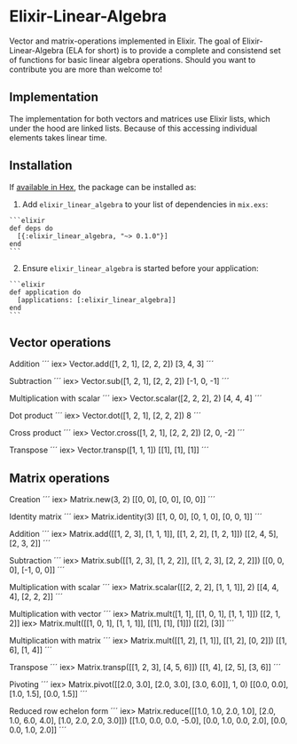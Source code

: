 # Elixir-Linear-Algebra
Vector and matrix-operations implemented in Elixir. The goal of Elixir-Linear-Algebra (ELA for short) is to provide a complete and consistend set of functions for basic linear algebra operations. Should you want to contribute you are more than welcome to!

## Implementation
The implementation for both vectors and matrices use Elixir lists, which under the hood are linked lists. Because of this accessing individual elements takes linear time.

## Installation

If [available in Hex](https://hex.pm/docs/publish), the package can be installed as:

  1. Add `elixir_linear_algebra` to your list of dependencies in `mix.exs`:

    ```elixir
    def deps do
      [{:elixir_linear_algebra, "~> 0.1.0"}]
    end
    ```

  2. Ensure `elixir_linear_algebra` is started before your application:

    ```elixir
    def application do
      [applications: [:elixir_linear_algebra]]
    end
    ```
    
## Vector operations
Addition
´´´ 
iex> Vector.add([1, 2, 1], [2, 2, 2])
[3, 4, 3]
´´´ 

Subtraction
´´´ 
iex> Vector.sub([1, 2, 1], [2, 2, 2])
[-1, 0, -1]
´´´ 

Multiplication with scalar
´´´ 
iex> Vector.scalar([2, 2, 2], 2)
[4, 4, 4]
´´´ 

Dot product
´´´ 
iex> Vector.dot([1, 2, 1], [2, 2, 2])
8
´´´ 

Cross product
´´´ 
iex> Vector.cross([1, 2, 1], [2, 2, 2])
[2, 0, -2]
´´´ 

Transpose
´´´ 
iex> Vector.transp([1, 1, 1])
[[1],
 [1],
 [1]]
´´´ 

## Matrix operations
Creation
´´´ 
iex> Matrix.new(3, 2)
[[0, 0],
 [0, 0],
 [0, 0]]
´´´ 

Identity matrix
´´´ 
iex> Matrix.identity(3)
[[1, 0, 0],
 [0, 1, 0],
 [0, 0, 1]]
´´´ 
 
Addition
´´´ 
iex> Matrix.add([[1, 2, 3],
	 	[1, 1, 1]],
	       [[1, 2, 2],
	        [1, 2, 1]])
[[2, 4, 5],
 [2, 3, 2]]
´´´ 

Subtraction
´´´ 
iex> Matrix.sub([[1, 2, 3],
     		 [1, 2, 2]],
		[[1, 2, 3],
	         [2, 2, 2]])
[[0, 0, 0],
 [-1, 0, 0]]
´´´ 

Multiplication with scalar
´´´ 
iex> Matrix.scalar([[2, 2, 2],
	            [1, 1, 1]], 2)
[[4, 4, 4],
 [2, 2, 2]]
´´´ 

Multiplication with vector
´´´ 
iex> Matrix.mult([1, 1], [[1, 0, 1],
     		     	  [1, 1, 1]])
[[2, 1, 2]]
iex> Matrix.mult([[1, 0, 1],
     	 	  [1, 1, 1]],
		  [[1],
		   [1],
		   [1]])
[[2],
 [3]]
´´´

Multiplication with matrix
´´´ 
iex> Matrix.mult([[1, 2],
		  [1, 1]],
		 [[1, 2],
		  [0, 2]])
[[1, 6],
 [1, 4]]
´´´ 

Transpose
´´´ 
iex> Matrix.transp([[1, 2, 3],
     		    [4, 5, 6]])
[[1, 4],
 [2, 5],
 [3, 6]]
´´´

Pivoting
´´´
iex> Matrix.pivot([[2.0, 3.0],
     		   [2.0, 3.0],
	 	   [3.0, 6.0]], 1, 0)
[[0.0, 0.0],
 [1.0, 1.5],
 [0.0, 1.5]]
´´´

Reduced row echelon form
´´´
iex> Matrix.reduce([[1.0, 1.0, 2.0, 1.0],
     		    [2.0, 1.0, 6.0, 4.0],
		    [1.0, 2.0, 2.0, 3.0]])
[[1.0, 0.0, 0.0, -5.0],
 [0.0, 1.0, 0.0, 2.0],
 [0.0, 0.0, 1.0, 2.0]]
´´´